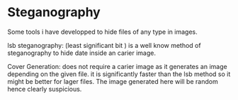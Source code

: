 # Steganography
Some tools i have developped to hide files of any type in images.

lsb steganography: (least significant bit )
is a well know method of steganography to hide date inside an carier image.

Cover Generation:
does not require a carier image as it generates an image depending on the 
given file.
it is significantly faster than the lsb method so it might be better for lager
files.
The image generated here will be random hence clearly suspicious.

